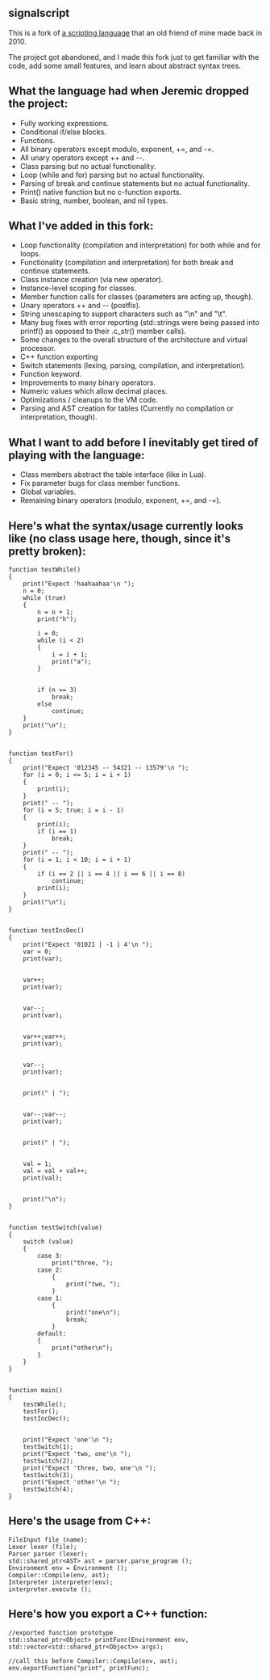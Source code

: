 ## signalscript

This is a fork of [a scripting language](http://code.google.com/p/tibiasignal/source/browse/#svn/trunk) that an old friend of mine made back in 2010.

The project got abandoned, and I made this fork just to get familiar with the code, add some small features, and learn about abstract syntax trees.



## What the language had when Jeremic dropped the project:
* Fully working expressions.
* Conditional if/else blocks.
* Functions.
* All binary operators except modulo, exponent, +=, and -=.
* All unary operators except ++ and --.
* Class parsing but no actual functionality.
* Loop (while and for) parsing but no actual functionality.
* Parsing of break and continue statements but no actual functionality.
* Print() native function but no c-function exports.
* Basic string, number, boolean, and nil types.


## What I've added in this fork:
* Loop functionality (compilation and interpretation) for both while and for loops.
* Functionality (compilation and interpretation) for both break and continue statements.
* Class instance creation (via new operator).
* Instance-level scoping for classes.
* Member function calls for classes (parameters are acting up, though).
* Unary operators ++ and -- (postfix).
* String unescaping to support characters such as "\n" and "\t".
* Many bug fixes with error reporting (std::strings were being passed into printf() as opposed to their .c_str() member calls).
* Some changes to the overall structure of the architecture and virtual processor.
* C++ function exporting
* Switch statements (lexing, parsing, compilation, and interpretation).
* Function keyword.
* Improvements to many binary operators.
* Numeric values which allow decimal places.
* Optimizations / cleanups to the VM code.
* Parsing and AST creation for tables (Currently no compilation or interpretation, though).


## What I want to add before I inevitably get tired of playing with the language:
* Class members abstract the table interface (like in Lua).
* Fix parameter bugs for class member functions.
* Global variables.
* Remaining binary operators (modulo, exponent, +=, and -=).


## Here's what the syntax/usage currently looks like (no class usage here, though, since it's pretty broken):

    function testWhile()
    {
        print("Expect 'haahaahaa'\n ");
        n = 0;
        while (true)
        {
            n = n + 1;
            print("h");

            i = 0;
            while (i < 2)
            {
                i = i + 1;
                print("a");
            }


            if (n == 3)
                break;
            else
                continue;
        }
        print("\n");
    }


    function testFor()
    {
        print("Expect '012345 -- 54321 -- 13579'\n ");
        for (i = 0; i <= 5; i = i + 1)
        {
            print(i);
        }
        print(" -- ");
        for (i = 5; true; i = i - 1)
        {
            print(i);
            if (i == 1)
                break;
        }
        print(" -- ");
        for (i = 1; i < 10; i = i + 1)
        {
            if (i == 2 || i == 4 || i == 6 || i == 8)
                continue;
            print(i);
        }
        print("\n");
    }


    function testIncDec()
    {
        print("Expect '01021 | -1 | 4'\n ");
        var = 0;
        print(var);


        var++;
        print(var);


        var--;
        print(var);


        var++;var++;
        print(var);


        var--;
        print(var);


        print(" | ");


        var--;var--;
        print(var);


        print(" | ");


        val = 1;
        val = val + val++;
        print(val);


        print("\n");
    }


    function testSwitch(value)
    {
        switch (value)
        {
            case 3:
                print("three, ");
            case 2:
                {
                    print("two, ");
                }
            case 1:
                {
                    print("one\n");
                    break;
                }
            default:
            {
                print("other\n");
            }
        }
    }


    function main()
    {
        testWhile();
        testFor();
        testIncDec();


        print("Expect 'one'\n ");
        testSwitch(1);
        print("Expect 'two, one'\n ");
        testSwitch(2);
        print("Expect 'three, two, one'\n ");
        testSwitch(3);
        print("Expect 'other'\n ");
        testSwitch(4);
    }


## Here's the usage from C++:

    FileInput file (name);
    Lexer lexer (file);
    Parser parser (lexer);
    std::shared_ptr<AST> ast = parser.parse_program ();
    Environment env = Environment ();
    Compiler::Compile(env, ast);
    Interpreter interpreter(env);
    interpreter.execute ();

## Here's how you export a C++ function:

    //exported function prototype
    std::shared_ptr<Object> printFunc(Environment env, std::vector<std::shared_ptr<Object>> args);

    //call this before Compiler::Compile(env, ast);
    env.exportFunction("print", printFunc);

